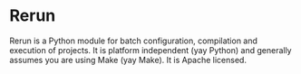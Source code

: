 Rerun
=====

Rerun is a Python module for batch configuration, compilation and execution of projects. It is platform independent (yay Python) and generally assumes you are using Make (yay Make). It is Apache licensed.
